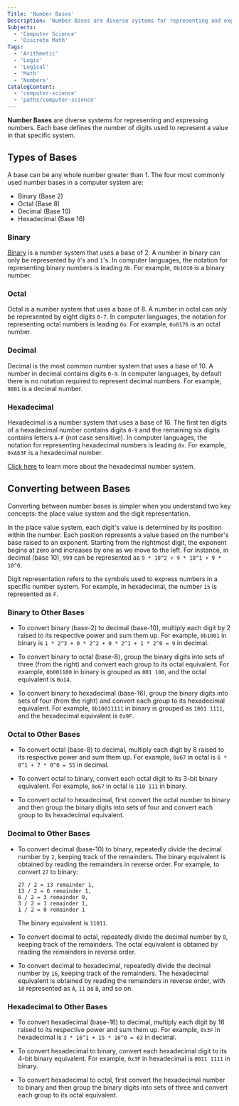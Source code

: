 ```yaml
---
Title: 'Number Bases'
Description: 'Number Bases are diverse systems for representing and expressing numbers.'
Subjects:
  - 'Computer Science'
  - 'Discrete Math'
Tags:
  - 'Arithmetic'
  - 'Logic'
  - 'Logical'
  - 'Math'
  - 'Numbers'
CatalogContent:
  - 'computer-science'
  - 'paths/computer-science'
---
```


**Number Bases** are diverse systems for representing and expressing numbers. Each base defines the number of digits used to represent a value in that specific system.

## Types of Bases

A base can be any whole number greater than 1. The four most commonly used number bases in a computer system are:

  - Binary (Base 2)
  - Octal (Base 8)
  - Decimal (Base 10)
  - Hexadecimal (Base 16)

### Binary

[Binary](https://www.codecademy.com/resources/docs/general/binary) is a number system that uses a base of 2. A number in binary can only be represented by `0`'s and `1`'s. In computer languages, the notation for representing binary numbers is leading `0b`. For example, `0b1010` is a binary number.

### Octal

Octal is a number system that uses a base of 8. A number in octal can only be represented by eight digits `0-7`. In computer languages, the notation for representing octal numbers is leading `0o`. For example, `0o0176` is an octal number.

### Decimal
Decimal is the most common number system that uses a base of 10. A number in decimal contains digits `0-9`. In computer languages, by default there is no notation required to represent decimal numbers. For example, `9801` is a decimal number.

### Hexadecimal 
Hexadecimal is a number system that uses a base of 16. The first ten digits of a hexadecimal number contains digits `0-9` and the remaining six digits contains letters `A-F` (not case sensitive). In computer languages, the notation for representing hexadecimal numbers is leading `0x`. For example, `0xA63F` is a hexadecimal number.

[Click here](https://www.codecademy.com/resources/docs/general/hexadecimal) to learn more about the hexadecimal number system. 

## Converting between Bases
Converting between number bases is simpler when you understand two key concepts: the place value system and the digit representation.

In the place value system, each digit's value is determined by its position within the number. Each position represents a value based on the number's base raised to an exponent. Starting from the rightmost digit, the exponent begins at zero and increases by one as we move to the left. For instance, in decimal (base 10), `999` can be represented as `9 * 10^2 + 9 * 10^1 + 9 * 10^0`.

Digit representation refers to the symbols used to express numbers in a specific number system. For example, in hexadecimal, the number `15` is represented as `F`.

### Binary to Other Bases
  - To convert binary (base-2) to decimal (base-10), multiply each digit by 2 raised to its respective power and sum them up. For example, `0b1001` in binary is `1 * 2^3 + 0 * 2^2 + 0 * 2^1 + 1 * 2^0 = 9` in decimal.

  - To convert binary to octal (base-8), group the binary digits into sets of three (from the right) and convert each group to its octal equivalent. For example, `0b001100` in binary is grouped as `001 100`, and the octal equivalent is `0o14`.

  - To convert binary to hexadecimal (base-16), group the binary digits into sets of four (from the right) and convert each group to its hexadecimal equivalent. For example, `0b10011111` in binary is grouped as `1001 1111`, and the hexadecimal equivalent is `0x9F`.

### Octal to Other Bases
  - To convert octal (base-8) to decimal, multiply each digit by 8 raised to its respective power and sum them up. For example, `0o67` in octal is `6 * 8^1 + 7 * 8^0 = 55` in decimal.

  - To convert octal to binary, convert each octal digit to its 3-bit binary equivalent. For example, `0o67` in octal is `110 111` in binary.

  - To convert octal to hexadecimal, first convert the octal number to binary and then group the binary digits into sets of four and convert each group to its hexadecimal equivalent.

### Decimal to Other Bases
  - To convert decimal (base-10) to binary, repeatedly divide the decimal number by `2`, keeping track of the remainders. The binary equivalent is obtained by reading the remainders in reverse order. 
  For example, to convert `27` to binary:
    ```
    27 / 2 = 13 remainder 1, 
    13 / 2 = 6 remainder 1, 
    6 / 2 = 3 remainder 0, 
    3 / 2 = 1 remainder 1,
    1 / 2 = 0 remainder 1
    ```
    The binary equivalent is `11011`.

  - To convert decimal to octal, repeatedly divide the decimal number by `8`, keeping track of the remainders. The octal equivalent is obtained by reading the remainders in reverse order.

  - To convert decimal to hexadecimal, repeatedly divide the decimal number by `16`, keeping track of the remainders. The hexadecimal equivalent is obtained by reading the remainders in reverse order, with `10` represented as `A`, `11` as `B`, and so on.

### Hexadecimal to Other Bases
  - To convert hexadecimal (base-16) to decimal, multiply each digit by 16 raised to its respective power and sum them up. For example, `0x3F` in hexadecimal is `3 * 16^1 + 15 * 16^0 = 63` in decimal.

  - To convert hexadecimal to binary, convert each hexadecimal digit to its 4-bit binary equivalent. For example, `0x3F` in hexadecimal is `0011 1111` in binary.

  - To convert hexadecimal to octal, first convert the hexadecimal number to binary and then group the binary digits into sets of three and convert each group to its octal equivalent.
